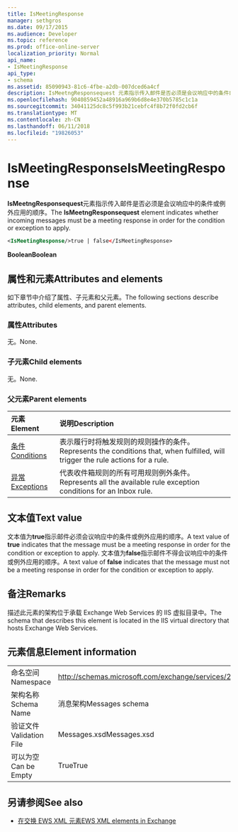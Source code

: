 ```yaml
---
title: IsMeetingResponse
manager: sethgros
ms.date: 09/17/2015
ms.audience: Developer
ms.topic: reference
ms.prod: office-online-server
localization_priority: Normal
api_name:
- IsMeetingResponse
api_type:
- schema
ms.assetid: 85090943-81c6-4fbe-a2db-007dced6a4cf
description: IsMeetngResponsequest 元素指示传入邮件是否必须是会议响应中的条件或例外应用的顺序。
ms.openlocfilehash: 9040859452a48916a969b6d8e4e370b5785c1c1a
ms.sourcegitcommit: 34041125dc8c5f993b21cebfc4f8b72f0fd2cb6f
ms.translationtype: MT
ms.contentlocale: zh-CN
ms.lasthandoff: 06/11/2018
ms.locfileid: "19826053"
---
```

# <a name="ismeetingresponse"></a><span data-ttu-id="0d0b3-103">IsMeetingResponse</span><span class="sxs-lookup"><span data-stu-id="0d0b3-103">IsMeetingResponse</span></span>

<span data-ttu-id="0d0b3-104">**IsMeetngResponsequest**元素指示传入邮件是否必须是会议响应中的条件或例外应用的顺序。</span><span class="sxs-lookup"><span data-stu-id="0d0b3-104">The **IsMeetngResponsequest** element indicates whether incoming messages must be a meeting response in order for the condition or exception to apply.</span></span> 
  
```XML
<IsMeetingResponse/>true | false</IsMeetingResponse>
```

 <span data-ttu-id="0d0b3-105">**Boolean**</span><span class="sxs-lookup"><span data-stu-id="0d0b3-105">**Boolean**</span></span>
## <a name="attributes-and-elements"></a><span data-ttu-id="0d0b3-106">属性和元素</span><span class="sxs-lookup"><span data-stu-id="0d0b3-106">Attributes and elements</span></span>

<span data-ttu-id="0d0b3-107">如下章节中介绍了属性、子元素和父元素。</span><span class="sxs-lookup"><span data-stu-id="0d0b3-107">The following sections describe attributes, child elements, and parent elements.</span></span>
  
### <a name="attributes"></a><span data-ttu-id="0d0b3-108">属性</span><span class="sxs-lookup"><span data-stu-id="0d0b3-108">Attributes</span></span>

<span data-ttu-id="0d0b3-109">无。</span><span class="sxs-lookup"><span data-stu-id="0d0b3-109">None.</span></span>
  
### <a name="child-elements"></a><span data-ttu-id="0d0b3-110">子元素</span><span class="sxs-lookup"><span data-stu-id="0d0b3-110">Child elements</span></span>

<span data-ttu-id="0d0b3-111">无。</span><span class="sxs-lookup"><span data-stu-id="0d0b3-111">None.</span></span>
  
### <a name="parent-elements"></a><span data-ttu-id="0d0b3-112">父元素</span><span class="sxs-lookup"><span data-stu-id="0d0b3-112">Parent elements</span></span>

|<span data-ttu-id="0d0b3-113">**元素**</span><span class="sxs-lookup"><span data-stu-id="0d0b3-113">**Element**</span></span>|<span data-ttu-id="0d0b3-114">**说明**</span><span class="sxs-lookup"><span data-stu-id="0d0b3-114">**Description**</span></span>|
|:-----|:-----|
|[<span data-ttu-id="0d0b3-115">条件</span><span class="sxs-lookup"><span data-stu-id="0d0b3-115">Conditions</span></span>](conditions.md) <br/> |<span data-ttu-id="0d0b3-116">表示履行时将触发规则的规则操作的条件。</span><span class="sxs-lookup"><span data-stu-id="0d0b3-116">Represents the conditions that, when fulfilled, will trigger the rule actions for a rule.</span></span>  <br/> |
|[<span data-ttu-id="0d0b3-117">异常</span><span class="sxs-lookup"><span data-stu-id="0d0b3-117">Exceptions</span></span>](exceptions.md) <br/> |<span data-ttu-id="0d0b3-118">代表收件箱规则的所有可用规则例外条件。</span><span class="sxs-lookup"><span data-stu-id="0d0b3-118">Represents all the available rule exception conditions for an Inbox rule.</span></span>  <br/> |
   
## <a name="text-value"></a><span data-ttu-id="0d0b3-119">文本值</span><span class="sxs-lookup"><span data-stu-id="0d0b3-119">Text value</span></span>

<span data-ttu-id="0d0b3-120">文本值为**true**指示邮件必须会议响应中的条件或例外应用的顺序。</span><span class="sxs-lookup"><span data-stu-id="0d0b3-120">A text value of **true** indicates that the message must be a meeting response in order for the condition or exception to apply.</span></span> <span data-ttu-id="0d0b3-121">文本值为**false**指示邮件不得会议响应中的条件或例外应用的顺序。</span><span class="sxs-lookup"><span data-stu-id="0d0b3-121">A text value of **false** indicates that the message must not be a meeting response in order for the condition or exception to apply.</span></span> 
  
## <a name="remarks"></a><span data-ttu-id="0d0b3-122">备注</span><span class="sxs-lookup"><span data-stu-id="0d0b3-122">Remarks</span></span>

<span data-ttu-id="0d0b3-123">描述此元素的架构位于承载 Exchange Web Services 的 IIS 虚拟目录中。</span><span class="sxs-lookup"><span data-stu-id="0d0b3-123">The schema that describes this element is located in the IIS virtual directory that hosts Exchange Web Services.</span></span>
  
## <a name="element-information"></a><span data-ttu-id="0d0b3-124">元素信息</span><span class="sxs-lookup"><span data-stu-id="0d0b3-124">Element information</span></span>

|||
|:-----|:-----|
|<span data-ttu-id="0d0b3-125">命名空间</span><span class="sxs-lookup"><span data-stu-id="0d0b3-125">Namespace</span></span>  <br/> |http://schemas.microsoft.com/exchange/services/2006/messages  <br/> |
|<span data-ttu-id="0d0b3-126">架构名称</span><span class="sxs-lookup"><span data-stu-id="0d0b3-126">Schema Name</span></span>  <br/> |<span data-ttu-id="0d0b3-127">消息架构</span><span class="sxs-lookup"><span data-stu-id="0d0b3-127">Messages schema</span></span>  <br/> |
|<span data-ttu-id="0d0b3-128">验证文件</span><span class="sxs-lookup"><span data-stu-id="0d0b3-128">Validation File</span></span>  <br/> |<span data-ttu-id="0d0b3-129">Messages.xsd</span><span class="sxs-lookup"><span data-stu-id="0d0b3-129">Messages.xsd</span></span>  <br/> |
|<span data-ttu-id="0d0b3-130">可以为空</span><span class="sxs-lookup"><span data-stu-id="0d0b3-130">Can be Empty</span></span>  <br/> |<span data-ttu-id="0d0b3-131">True</span><span class="sxs-lookup"><span data-stu-id="0d0b3-131">True</span></span>  <br/> |
   
## <a name="see-also"></a><span data-ttu-id="0d0b3-132">另请参阅</span><span class="sxs-lookup"><span data-stu-id="0d0b3-132">See also</span></span>



- [<span data-ttu-id="0d0b3-133">在交换 EWS XML 元素</span><span class="sxs-lookup"><span data-stu-id="0d0b3-133">EWS XML elements in Exchange</span></span>](ews-xml-elements-in-exchange.md)

